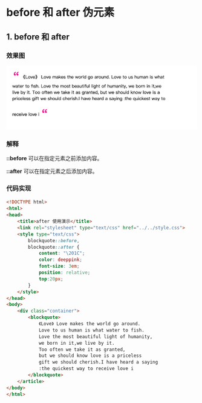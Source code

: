 # before 和 after 伪元素

## 1. before 和 after

### 效果图

![0](./assets/0.png)

### 解释

**::before** 可以在指定元素之前添加内容。

**::after** 可以在指定元素之后添加内容。

### 代码实现

```html
<!DOCTYPE html>
<html>
<head>
	<title>after 使用演示</title>
	<link rel="stylesheet" type="text/css" href="../../style.css">
	<style type="text/css">
		blockquote::before,
		blockquote::after {
			content: "\201C";
			color: deeppink;
			font-size: 3em;
			position: relative;
			top:20px;
		}
	</style>
</head>
<body>
	<div class="container">
		<blockquote>
			《Love》 Love makes the world go around.
			Love to us human is what water to fish.
			Love the most beautiful light of humanity,
			we born in it,we live by it.
			Too often we take it as granted,
			but we should know love is a priceless 
			gift we should cherish.I have heard a saying 
			:the quickest way to receive love i
		</blockquote>
	</article>
</body>
</html>
```

